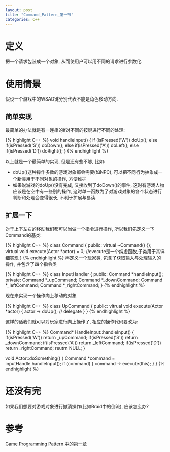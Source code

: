 ```yaml
---
layout: post
title: "Command_Pattern_第一节"
categories: C++
---
```


# 定义 #
把一个请求包装成一个对象, 从而使用户可以用不同的请求进行参数化.

# 使用情景 #
假设一个游戏中的WSAD键分别代表不能是角色移动方向.
## 简单实现 ##
最简单的办法就是有一连串的if对不同的按键进行不同的处理:

{% highlight C++ %}
void handleInput() {
	if (isPressed('W')) doUp();
	else if(isPressed('S')) doDown();
	else if(isPressed('A')) doLeft();
	else if(isPressed('D')) doRight();
}
{% endhighlight %}

以上就是一个最简单的实现, 但是还有些不够, 比如:

* doUp()这种操作多数的游戏对象都会需要(如NPC), 可以把不同行为抽象成一个新类用于不同对象的操作, 方便维护
* 如果说游戏的doUp()没有完成, 又接收到了doDown()的事件, 这时有游戏人物应该是在空中有一些别的操作, 这时单一函数为了对游戏对象的各个状态进行判断和处理会变得很长, 不利于扩展与易读.

## 扩展一下 ##
对于上下左右的移动我们都可以当做一个指令进行操作, 所以我们先定义一下Command的基类:

{% highlight C++ %}
class Command {
public:
	virtual ~Command() {};
	virtual void execute(Actor *actor) = 0; //evecute是一个纯虚函数,子类用于其详细实现
}
{% endhighlight %}
再定义一个玩家类, 包含了获取输入与处理输入的操作, 并包含了四个指令类

{% highlight C++ %}
class InputHandler {
public:
	Command *handleInput();
private:
    Command *_upCommand;
    Command *_downCommand;
    Command *_leftCommand;
    Command *_rightCommand;
}
{% endhighlight %}

现在来实现一个操作向上移动的对象

{% highlight C++ %}
class UpCommand {
public:
	vitrual void execute(Actor *actor) {
		actor -> doUp();    // delegate
	}
}
{% endhighlight %}

这样的话我们就可以对玩家进行向上操作了, 相应的操作代码要改为:

{% highlight C++ %}
Command* HandleInput::handleInput() {
	if(isPressed('W')) return _upCommand;
	if(isPressed('S')) return _downCommand;
	if(isPressed('A')) return _leftCommand;
	if(isPressed('D')) return _rightCommand;
	reutrn NULL;
}

void Actor::doSomething() {
	Command *command = inputHandle.handleInput();
	if (command) {
		command -> execute(this);
	}
}
{% endhighlight %}

# 还没有完 #
如果我们想要对游戏对象进行撤消操作(比如Braid中的倒流), 应该怎么办?

# 参考 #
[Game Programming Pattern 中的第一章](http://gameprogrammingpatterns.com/command.html)


